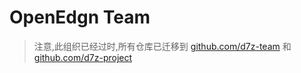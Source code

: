 # OpenEdgn Team

> 注意,此组织已经过时,所有仓库已迁移到 [github.com/d7z-team](https://github.com/d7z-team/) 和 [github.com/d7z-project](https://github.com/d7z-project/)
